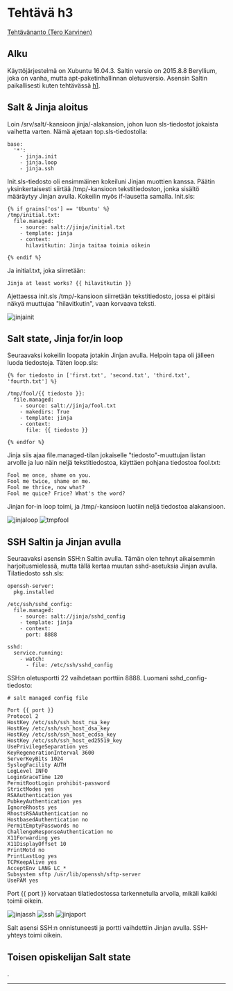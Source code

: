 # Tehtävä h3
[Tehtävänanto (Tero Karvinen)](http://terokarvinen.com/2018/aikataulu-%E2%80%93-palvelinten-hallinta-ict4tn022-4-ti-5-ke-5-loppukevat-2018-5p#h3)

## Alku

Käyttöjärjestelmä on Xubuntu 16.04.3. Saltin versio on 2015.8.8 Beryllium, joka on vanha, mutta apt-paketinhallinnan oletusversio. Asensin Saltin paikallisesti kuten tehtävässä [h1](https://github.com/Oliver-Siren/palvelinten-hallinta-ict4tn022-4/blob/master/assignments/h1.md).

## Salt & Jinja aloitus

Loin /srv/salt/-kansioon jinja/-alakansion, johon luon sls-tiedostot jokaista vaihetta varten. Nämä ajetaan top.sls-tiedostolla:

```
base:
  '*':
    - jinja.init
    - jinja.loop
    - jinja.ssh
```

Init.sls-tiedosto oli ensimmäinen kokeiluni Jinjan muottien kanssa. Päätin yksinkertaisesti siirtää /tmp/-kansioon tekstitiedoston, jonka sisältö määräytyy Jinjan avulla. Kokeilin myös if-lausetta samalla. Init.sls:

```
{% if grains['os'] == 'Ubuntu' %}
/tmp/initial.txt:
  file.managed:
    - source: salt://jinja/initial.txt
    - template: jinja
    - context: 
      hilavitkutin: Jinja taitaa toimia oikein

{% endif %}
```

Ja initial.txt, joka siirretään:

```
Jinja at least works? {{ hilavitkutin }}
```

Ajettaessa init.sls /tmp/-kansioon siirretään tekstitiedosto, jossa ei pitäisi näkyä muuttujaa "hilavitkutin", vaan korvaava teksti.

![jinjainit](https://github.com/Oliver-Siren/palvelinten-hallinta-ict4tn022-4/blob/master/images/jinjainit.png)

## Salt state, Jinja for/in loop

Seuraavaksi kokeilin loopata jotakin Jinjan avulla. Helpoin tapa oli jälleen luoda tiedostoja. Täten loop.sls:

```
{% for tiedosto in ['first.txt', 'second.txt', 'third.txt', 'fourth.txt'] %}

/tmp/fool/{{ tiedosto }}:
  file.managed:
    - source: salt://jinja/fool.txt
    - makedirs: True
    - template: jinja
    - context:
      file: {{ tiedosto }}

{% endfor %}
```

Jinja siis ajaa file.managed-tilan jokaiselle "tiedosto"-muuttujan listan arvolle ja luo näin neljä tekstitiedostoa, käyttäen pohjana tiedostoa fool.txt:

```
Fool me once, shame on you.
Fool me twice, shame on me.
Fool me thrice, now what?
Fool me quice? Frice? What's the word?
```

Jinjan for-in loop toimi, ja /tmp/-kansioon luotiin neljä tiedostoa alakansioon.

![jinjaloop](https://github.com/Oliver-Siren/palvelinten-hallinta-ict4tn022-4/blob/master/images/jinjaloop.png) ![tmpfool](https://github.com/Oliver-Siren/palvelinten-hallinta-ict4tn022-4/blob/master/images/tmpfool.png)

## SSH Saltin ja Jinjan avulla

Seuraavaksi asensin SSH:n Saltin avulla. Tämän olen tehnyt aikaisemmin harjoitusmielessä, mutta tällä kertaa muutan sshd-asetuksia Jinjan avulla. Tilatiedosto ssh.sls:

```
openssh-server:
  pkg.installed

/etc/ssh/sshd_config:
  file.managed:
    - source: salt://jinja/sshd_config
    - template: jinja
    - context:
      port: 8888

sshd:
  service.running:
    - watch:
      - file: /etc/ssh/sshd_config

```
SSH:n oletusportti 22 vaihdetaan porttiin 8888. Luomani sshd_config-tiedosto:

```
# salt managed config file

Port {{ port }}
Protocol 2
HostKey /etc/ssh/ssh_host_rsa_key
HostKey /etc/ssh/ssh_host_dsa_key
HostKey /etc/ssh/ssh_host_ecdsa_key
HostKey /etc/ssh/ssh_host_ed25519_key
UsePrivilegeSeparation yes
KeyRegenerationInterval 3600
ServerKeyBits 1024
SyslogFacility AUTH
LogLevel INFO
LoginGraceTime 120
PermitRootLogin prohibit-password
StrictModes yes
RSAAuthentication yes
PubkeyAuthentication yes
IgnoreRhosts yes
RhostsRSAAuthentication no
HostbasedAuthentication no
PermitEmptyPasswords no
ChallengeResponseAuthentication no
X11Forwarding yes
X11DisplayOffset 10
PrintMotd no
PrintLastLog yes
TCPKeepAlive yes
AcceptEnv LANG LC_*
Subsystem sftp /usr/lib/openssh/sftp-server
UsePAM yes
```
Port {{ port }} korvataan tilatiedostossa tarkennetulla arvolla, mikäli kaikki toimii oikein.

![jinjassh](https://github.com/Oliver-Siren/palvelinten-hallinta-ict4tn022-4/blob/master/images/jinjassh.png) ![ssh](https://github.com/Oliver-Siren/palvelinten-hallinta-ict4tn022-4/blob/master/images/ssh.png) ![jinjaport](https://github.com/Oliver-Siren/palvelinten-hallinta-ict4tn022-4/blob/master/images/jinjaport.png)

Salt asensi SSH:n onnistuneesti ja portti vaihdettiin Jinjan avulla. SSH-yhteys toimi oikein.

## Toisen opiskelijan Salt state

.

---
